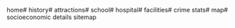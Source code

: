 home#
history#
attractions#
 school#
 hospital#
 facilities#
 crime stats#
map#
socioeconomic details
sitemap
